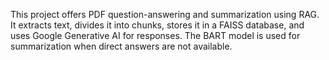 This project offers PDF question-answering and summarization using RAG. It extracts text, divides it into chunks, stores it in a FAISS database, and uses Google Generative AI for responses. The BART model is used for summarization when direct answers are not available.
